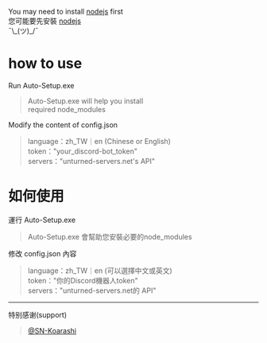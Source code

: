 You may need to install [nodejs](https://nodejs.org) first  
您可能要先安裝 [nodejs](https://nodejs.org)  
¯\\\_(ツ)\_/¯  
# how to use 

Run Auto-Setup.exe  
>Auto-Setup.exe will help you install  
required node_modules  
  
Modify the content of config.json  
>language：zh_TW｜en (Chinese or English)  
token："your_discord-bot_token"  
servers："unturned-servers.net's API"  
# 如何使用
運行 Auto-Setup.exe  
>Auto-Setup.exe 會幫助您安裝必要的node_modules
  
修改 config.json 內容  
>language：zh_TW｜en (可以選擇中文或英文)  
token："你的Discord機器人token"  
servers："unturned-servers.net的 API"  
  
 ---
特别感谢(support)
>[@SN-Koarashi](https://github.com/SN-Koarashi/)
